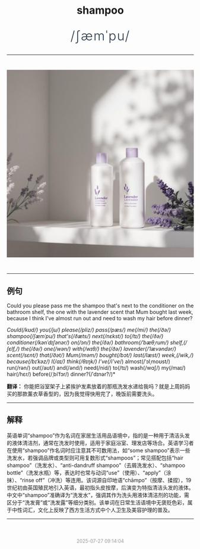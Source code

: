 <div align="center">

# shampoo

<div style="margin: 30px 0;">
<h1 style="font-size: 2.5em; font-weight: 300; letter-spacing: 2px; margin: 0; color: #2c3e50;">
/ʃæmˈpu/
</h1>
</div>

</div>

---

<div align="center" style="margin: 40px 0;">

![shampoo](images/shampoo.png)

</div>

---

## 例句

Could you please pass me the shampoo that's next to the conditioner on the bathroom shelf, the one with the lavender scent that Mum bought last week, because I think I’ve almost run out and need to wash my hair before dinner?

*Could(/kʊd/) you(/ju/) please(/pliz/) pass(/pæs/) me(/mi/) the(/ðə/) shampoo(/ʃæmˈpu/) that's(/ðæts/) next(/nɛkst/) to(/tɪ/) the(/ðə/) conditioner(/kənˈdɪʃənər/) on(/ɔn/) the(/ðə/) bathroom(/ˈbæθˌrum/) shelf,(/ʃɛlf,/) the(/ðə/) one(/wən/) with(/wɪθ/) the(/ðə/) lavender(/ˈlævəndər/) scent(/sɛnt/) that(/ðət/) Mum(/məm/) bought(/bɔt/) last(/læst/) week,(/wik,/) because(/bɪˈkəz/) I(/aɪ/) think(/θɪŋk/) I’ve(/i’ve*/) almost(/ˈɔlˌmoʊst/) run(/rən/) out(/aʊt/) and(/ənd/) need(/nid/) to(/tɪ/) wash(/wɑʃ/) my(/maɪ/) hair(/hɛr/) before(/ˌbiˈfɔr/) dinner?(/ˈdɪnər?/)*

**翻译：** 你能把浴室架子上紧挨护发素放着的那瓶洗发水递给我吗？就是上周妈妈买的那款薰衣草香型的，因为我觉得快用完了，晚饭前需要洗头。

---

## 解释

英语单词“shampoo”作为名词在家居生活用品语境中，指的是一种用于清洁头发的液体清洁剂，通常在洗发时使用，适用于家庭浴室、理发店等场合。英语学习者在使用“shampoo”作名词时应注意其不可数用法，如“some shampoo”表示一些洗发水，若强调品牌或类型则可用复数形式“shampoos”；常见搭配包括“hair shampoo”（洗发水）、“anti-dandruff shampoo”（去屑洗发水）、“shampoo bottle”（洗发水瓶）等，表达时也常与动词“use”（使用）、“apply”（涂抹）、“rinse off”（冲洗）等连用。该词源自印地语“chāmpo”（按摩、揉捏），19世纪初由英国殖民地引入英语，最初指头皮按摩，后演变为特指清洁头发的液体。中文中“shampoo”准确译为“洗发水”，强调其作为洗头用液体清洁剂的功能，需区分于“洗发膏”或“洗发露”等细分类别。该单词在日常生活语境中无褒贬色彩，属于中性词汇，文化上反映了西方生活方式中个人卫生及美容护理的普及。


---

<div align="center" style="margin-top: 50px;">
<small style="color: #999; font-size: 0.9em;">2025-07-27 09:14:04</small>
</div>
